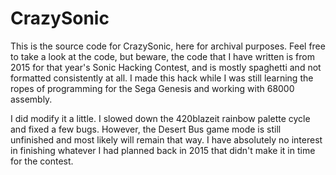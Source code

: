 # CrazySonic

This is the source code for CrazySonic, here for archival purposes. Feel free to take a look at the code, but beware, the code that I have written is from 2015 for that year's Sonic Hacking Contest, and is mostly spaghetti and not formatted consistently at all. I made this hack while I was still learning the ropes of programming for the Sega Genesis and working with 68000 assembly.

I did modify it a little. I slowed down the 420blazeit rainbow palette cycle and fixed a few bugs. However, the Desert Bus game mode is still unfinished and most likely will remain that way. I have absolutely no interest in finishing whatever I had planned back in 2015 that didn't make it in time for the contest.
